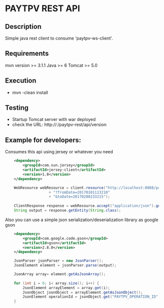 # PAYTPV REST API 

## Description
Simple java rest client to consume 'paytpv-ws-client'.

## Requirements
mvn version >= 3.1.1
Java >= 6
Tomcat >= 5.0

## Execution
- mvn -clean install

## Testing
- Startup Tomcat server with war deployed
- check the URL: http://<host>:<port>/paytpv-rest/api/version
 

## Example for developers:

Consumes this api using jersey or whatever you need
```xml
	<dependency>
		<groupId>com.sun.jersey</groupId>
		<artifactId>jersey-client</artifactId>
		<version>1.8</version>
	</dependency>
```
```java
	WebResource webResource = client.resource("http://localhost:8088/paytpv-rest/api/rwks4zgt/4795/sdwzy7mpkt69rfb5083q/1"
					+ "?fromDate=20170101113210"
					+ "&toDate=20170208233215");
	
	ClientResponse response = webResource.accept("application/json").get(ClientResponse.class);
	String output = response.getEntity(String.class);

```

Also you can use a simple json serialization/deserialization library as google gson
```xml
	<dependency>
		<groupId>com.google.code.gson</groupId>
		<artifactId>gson</artifactId>
		<version>2.8.0</version>
	</dependency>
```
```java
	JsonParser jsonParser = new JsonParser();
	JsonElement element = jsonParser.parse(output);

	JsonArray array= element.getAsJsonArray();
		
	for (int i = 0; i< array.size(); i++) {
		JsonElement arrayElement = array.get(i);
		JsonObject jsonObject = arrayElement.getAsJsonObject();
		JsonElement operationId = jsonObject.get("PAYTPV_OPERATION_ID");		
	}
```

